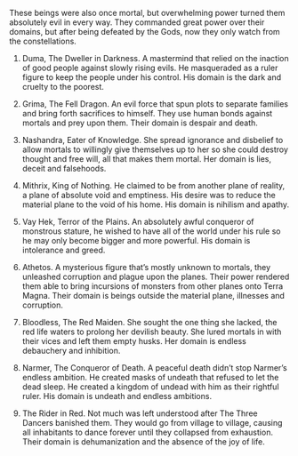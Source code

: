 
These beings were also once mortal, but overwhelming power turned them absolutely evil in every way. They commanded great power over their domains, but after being defeated by the Gods, now they only watch from the constellations.

  

1. Duma, The Dweller in Darkness. A mastermind that relied on the inaction of good people against slowly rising evils. He masqueraded as a ruler figure to keep the people under his control. His domain is the dark and cruelty to the poorest.
    
2. Grima, The Fell Dragon. An evil force that spun plots to separate families and bring forth sacrifices to himself. They use human bonds against mortals and prey upon them. Their domain is despair and death.
    
3. Nashandra, Eater of Knowledge. She spread ignorance and disbelief to allow mortals to willingly give themselves up to her so she could destroy thought and free will, all that makes them mortal. Her domain is lies, deceit and falsehoods.
    
4. Mithrix, King of Nothing. He claimed to be from another plane of reality, a plane of absolute void and emptiness. His desire was to reduce the material plane to the void of his home. His domain is nihilism and apathy.
    
5. Vay Hek, Terror of the Plains. An absolutely awful conqueror of monstrous stature, he wished to have all of the world under his rule so he may only become bigger and more powerful. His domain is intolerance and greed.
    
6. Athetos. A mysterious figure that’s mostly unknown to mortals, they unleashed corruption and plague upon the planes. Their power rendered them able to bring incursions of monsters from other planes onto Terra Magna. Their domain is beings outside the material plane, illnesses and corruption.
    
7. Bloodless, The Red Maiden. She sought the one thing she lacked, the red life waters to prolong her devilish beauty. She lured mortals in with their vices and left them empty husks. Her domain is endless debauchery and inhibition.
    
8. Narmer, The Conqueror of Death. A peaceful death didn’t stop Narmer’s endless ambition. He created masks of undeath that refused to let the dead sleep. He created a kingdom of undead with him as their rightful ruler. His domain is undeath and endless ambitions.
    
9. The Rider in Red. Not much was left understood after The Three Dancers banished them. They would go from village to village, causing all inhabitants to dance forever until they collapsed from exhaustion. Their domain is dehumanization and the absence of the joy of life.
    